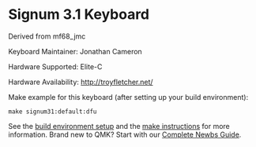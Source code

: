 # Signum 3.1 Keyboard

Derived from mf68_jmc

Keyboard Maintainer: Jonathan Cameron

Hardware Supported: Elite-C

Hardware Availability: http://troyfletcher.net/

Make example for this keyboard (after setting up your build environment):  

    make signum31:default:dfu

See the [build environment setup](https://docs.qmk.fm/#/getting_started_build_tools) and the [make instructions](https://docs.qmk.fm/#/getting_started_make_guide) for more information. Brand new to QMK? Start with our [Complete Newbs Guide](https://docs.qmk.fm/#/newbs).
